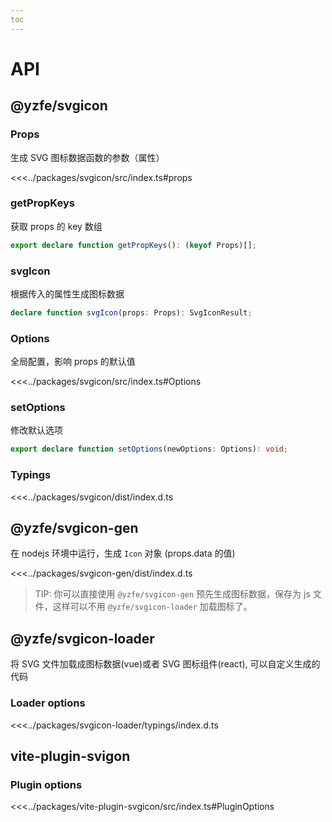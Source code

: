 ```yaml
---
toc
---
```

# API

## @yzfe/svgicon
### Props
生成 SVG 图标数据函数的参数（属性）

<<<../packages/svgicon/src/index.ts#props

### getPropKeys
获取 props 的 key 数组
```ts
export declare function getPropKeys(): (keyof Props)[];
```

### svgIcon
根据传入的属性生成图标数据
```ts
declare function svgIcon(props: Props): SvgIconResult;
```

### Options
全局配置，影响 props 的默认值

<<<../packages/svgicon/src/index.ts#Options

### setOptions
修改默认选项

```ts
export declare function setOptions(newOptions: Options): void;
```

### Typings
<<<../packages/svgicon/dist/index.d.ts

## @yzfe/svgicon-gen
在 nodejs 环境中运行，生成 `Icon` 对象 (props.data 的值)

<<<../packages/svgicon-gen/dist/index.d.ts

> TIP: 你可以直接使用 `@yzfe/svgicon-gen` 预先生成图标数据，保存为 js 文件，这样可以不用 `@yzfe/svgicon-loader` 加载图标了。


## @yzfe/svgicon-loader
将 SVG 文件加载成图标数据(vue)或者 SVG 图标组件(react), 可以自定义生成的代码

### Loader options
<<<../packages/svgicon-loader/typings/index.d.ts

## vite-plugin-svigon
### Plugin options
<<<../packages/vite-plugin-svgicon/src/index.ts#PluginOptions